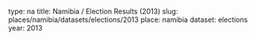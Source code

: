 type: na
title: Namibia / Election Results (2013)
slug: places/namibia/datasets/elections/2013
place: namibia
dataset: elections
year: 2013
